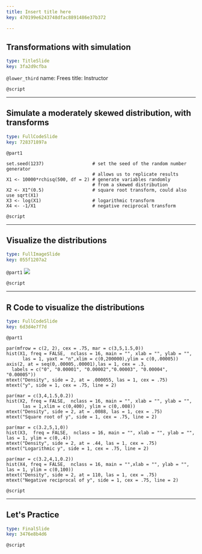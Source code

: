 ```yaml
---
title: Insert title here
key: 470199e6243748dfac8891486e37b372

---
```

## Transformations with simulation

```yaml
type: TitleSlide
key: 3fa2d9cfba
```





`@lower_third`
name: Frees
title: Instructor

`@script`




---
## Simulate a moderately skewed distribution, with transforms

```yaml
type: FullCodeSlide
key: 728371897a
```

`@part1`
```
set.seed(1237)                  # set the seed of the random number generator
                                # allows us to replicate results
X1 <- 10000*rchisq(500, df = 2) # generate variables randomly 
                                # from a skewed distribution
X2 <- X1^(0.5)                  # square root transform, could also use sqrt(X1)
X3 <- log(X1)                   # logarithmic transform
X4 <- -1/X1                     # negative reciprocal transform
```





`@script`




---
## Visualize the distributions

```yaml
type: FullImageSlide
key: 055f1207a2
```

`@part1`
![](https://assets.datacamp.com/production/repositories/2610/datasets/3878e86dad09e6ffb7153b1d753c02a1ea528fe2/Ch1Transformations.png)





`@script`




---
## R Code to visualize the distributions

```yaml
type: FullCodeSlide
key: 6d3d4e7f7d
```

`@part1`
```
par(mfrow = c(2, 2), cex = .75, mar = c(3,5,1.5,0))
hist(X1, freq = FALSE,  nclass = 16, main = "", xlab = "", ylab = "", 
      las = 1, yaxt = "n",xlim = c(0,200000),ylim = c(0,.00005))
axis(2, at = seq(0,.00005,.00001),las = 1, cex = .3, 
  labels = c("0", "0.00001", "0.00002","0.00003", "0.00004", "0.00005"))
mtext("Density", side = 2, at = .000055, las = 1, cex = .75)
mtext("y", side = 1, cex = .75, line = 2)

par(mar = c(3,4,1.5,0.2))
hist(X2, freq = FALSE,  nclass = 16, main = "", xlab = "", ylab = "", 
      las = 1,xlim = c(0,400), ylim = c(0,.008))
mtext("Density", side = 2, at = .0088, las = 1, cex = .75)
mtext("Square root of y", side = 1, cex = .75, line = 2)

par(mar = c(3.2,5,1,0))
hist(X3,  freq = FALSE,  nclass = 16, main = "", xlab = "", ylab = "", las = 1, ylim = c(0,.4))
mtext("Density", side = 2, at = .44, las = 1, cex = .75)
mtext("Logarithmic y", side = 1, cex = .75, line = 2)

par(mar = c(3.2,4,1,0.2))
hist(X4, freq = FALSE,  nclass = 16, main = "",xlab = "", ylab = "", las = 1, ylim = c(0,100))
mtext("Density", side = 2, at = 110, las = 1, cex = .75)
mtext("Negative reciprocal of y", side = 1, cex = .75, line = 2)

```





`@script`




---
## Let's Practice

```yaml
type: FinalSlide
key: 3476e8b4d6
```






`@script`



